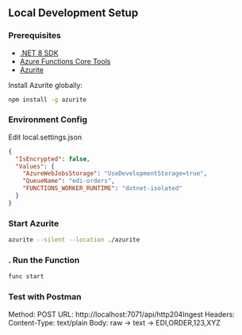 ##  Local Development Setup

### Prerequisites

- [.NET 8 SDK](https://dotnet.microsoft.com/en-us/download/dotnet/8.0)
- [Azure Functions Core Tools](https://learn.microsoft.com/en-us/azure/azure-functions/functions-run-local)
- [Azurite](https://github.com/Azure/Azurite)

Install Azurite globally:

```bash
npm install -g azurite
```
### Environment Config

Edit local.settings.json

```json
{
  "IsEncrypted": false,
  "Values": {
    "AzureWebJobsStorage": "UseDevelopmentStorage=true",
    "QueueName": "edi-orders",
    "FUNCTIONS_WORKER_RUNTIME": "dotnet-isolated"
  }
}
```

### Start Azurite

```bash
azurite --silent --location ./azurite
```

### . Run the Function

```bash
func start
```

### Test with Postman
Method: POST
URL: http://localhost:7071/api/http204Ingest
Headers:
    Content-Type: text/plain
Body: raw → text → EDI,ORDER,123,XYZ
